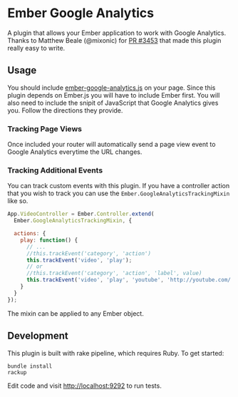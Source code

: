 # Ember Google Analytics

A plugin that allows your Ember application to work with Google
Analytics. Thanks to Matthew Beale (@mixonic) for
[PR #3453](https://github.com/emberjs/ember.js/pull/3453) that made
this plugin really easy to write.

## Usage

You should include
[ember-google-analytics.js](https://github.com/ryanto/ember-google-analytics/blob/master/ember-google-analytics.js)
on your page. Since this plugin depends on Ember.js you will have to
include Ember first. You will also need to include the snipit of
JavaScript that Google Analytics gives you. Follow the directions they
provide.

### Tracking Page Views

Once included your router will automatically send a page view event to
Google Analytics everytime the URL changes.

### Tracking Additional Events

You can track custom events with this plugin. If you have a controller
action that you wish to track you can use the
``Ember.GoogleAnalyticsTrackingMixin`` like so.

```javascript
App.VideoController = Ember.Controller.extend(
  Ember.GoogleAnalyticsTrackingMixin, {

  actions: {
    play: function() {
      // ...
      //this.trackEvent('category', 'action')
      this.trackEvent('video', 'play');
      // or
      //this.trackEvent('category', 'action', 'label', value)
      this.trackEvent('video', 'play', 'youtube', 'http://youtube.com/......'');
    }
  }
});
```

The mixin can be applied to any Ember object.

## Development

This plugin is built with rake pipeline, which requires Ruby. To get
started:

```
bundle install
rackup
```

Edit code and visit [http://localhost:9292](http://localhost:9292) to
run tests.
